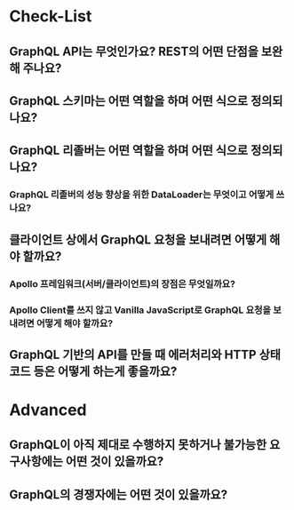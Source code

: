 # Check-List

## GraphQL API는 무엇인가요? REST의 어떤 단점을 보완해 주나요?

## GraphQL 스키마는 어떤 역할을 하며 어떤 식으로 정의되나요?

## GraphQL 리졸버는 어떤 역할을 하며 어떤 식으로 정의되나요?

### GraphQL 리졸버의 성능 향상을 위한 DataLoader는 무엇이고 어떻게 쓰나요?

## 클라이언트 상에서 GraphQL 요청을 보내려면 어떻게 해야 할까요?

### Apollo 프레임워크(서버/클라이언트)의 장점은 무엇일까요?

### Apollo Client를 쓰지 않고 Vanilla JavaScript로 GraphQL 요청을 보내려면 어떻게 해야 할까요?

## GraphQL 기반의 API를 만들 때 에러처리와 HTTP 상태코드 등은 어떻게 하는게 좋을까요?

# Advanced

## GraphQL이 아직 제대로 수행하지 못하거나 불가능한 요구사항에는 어떤 것이 있을까요?

## GraphQL의 경쟁자에는 어떤 것이 있을까요?